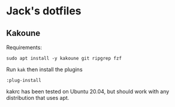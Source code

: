 # Jack's dotfiles

## Kakoune
Requirements:
```
sudo apt install -y kakoune git ripgrep fzf
```
Run `kak` then install the plugins
```
:plug-install
```
kakrc has been tested on Ubuntu 20.04, but should work with any distribution that uses apt.
